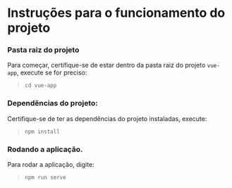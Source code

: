 # Instruções para o funcionamento do projeto

### Pasta raiz do projeto
Para começar, certifique-se de estar dentro da pasta raiz do projeto ``vue-app``, execute se for preciso:
> ``cd vue-app``


### Dependências do projeto:
Certifique-se de ter as dependências do projeto instaladas, execute: 
> ``npm install`` 


### Rodando a aplicação.
Para rodar a aplicação, digite:
> ``npm run serve`` 